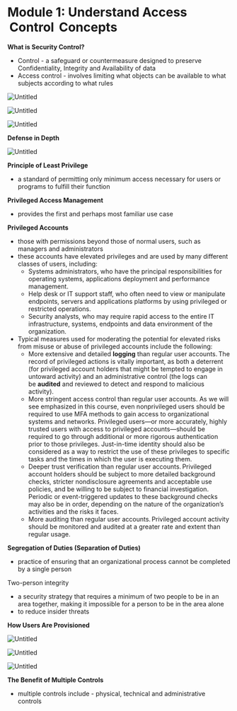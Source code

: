 # **Module 1:** Understand Access  Control  Concepts

****What is Security Control?****

- Control - a safeguard or countermeasure designed to preserve Confidentiality, Integrity and Availability of data
- Access control - involves limiting what objects can be available to what subjects according to what rules

![Untitled](https://prod-files-secure.s3.us-west-2.amazonaws.com/ee53c098-1147-4863-ac76-386e5e3ab25f/f8a42bb0-8360-4779-a713-e8f8ebbf1067/Untitled.png)

![Untitled](https://prod-files-secure.s3.us-west-2.amazonaws.com/ee53c098-1147-4863-ac76-386e5e3ab25f/ff453aaa-5e68-4810-8702-b8c16537c3bc/Untitled.png)

![Untitled](https://prod-files-secure.s3.us-west-2.amazonaws.com/ee53c098-1147-4863-ac76-386e5e3ab25f/46b08bf4-97f3-459d-bc43-a2a8e91a5534/Untitled.png)

****Defense in Depth****

![Untitled](https://prod-files-secure.s3.us-west-2.amazonaws.com/ee53c098-1147-4863-ac76-386e5e3ab25f/08dccdfd-97b1-495c-9163-02903bcccabd/Untitled.png)

****Principle of Least Privilege****

- a standard of permitting only minimum access necessary for users or programs to fulfill their function

****Privileged Access Management****

- provides the first and perhaps most familiar use case

****Privileged Accounts****

- those with permissions beyond those of normal users, such as managers and administrators
- these accounts have elevated privileges and are used by many different classes of users, including:
    - Systems administrators, who have the principal responsibilities for operating systems, applications deployment and performance management.
    - Help desk or IT support staff, who often need to view or manipulate endpoints, servers and applications platforms by using privileged or restricted operations.
    - Security analysts, who may require rapid access to the entire IT infrastructure, systems, endpoints and data environment of the organization.
- Typical measures used for moderating the potential for elevated risks from misuse or abuse of privileged accounts include the following:
    - More extensive and detailed **logging** than regular user accounts. The record of privileged actions is vitally important, as both a deterrent (for privileged account holders that might be tempted to engage in untoward activity) and an administrative control (the logs can be **audited** and reviewed to detect and respond to malicious activity).
    - More stringent access control than regular user accounts. As we will see emphasized in this course, even nonprivileged users should be required to use MFA methods to gain access to organizational systems and networks. Privileged users—or more accurately, highly trusted users with access to privileged accounts—should be required to go through additional or more rigorous authentication prior to those privileges. Just-in-time identity should also be considered as a way to restrict the use of these privileges to specific tasks and the times in which the user is executing them.
    - Deeper trust verification than regular user accounts. Privileged account holders should be subject to more detailed background checks, stricter nondisclosure agreements and acceptable use policies, and be willing to be subject to financial investigation. Periodic or event-triggered updates to these background checks may also be in order, depending on the nature of the organization’s activities and the risks it faces.
    - More auditing than regular user accounts. Privileged account activity should be monitored and audited at a greater rate and extent than regular usage.

****Segregation of Duties (Separation of Duties)****

- practice of ensuring that an organizational process cannot be completed by a single person

Two-person integrity

- a security strategy that requires a minimum of two people to be in an area together, making it impossible for a person to be in the area alone
- to reduce insider threats

****How Users Are Provisioned****

![Untitled](https://prod-files-secure.s3.us-west-2.amazonaws.com/ee53c098-1147-4863-ac76-386e5e3ab25f/ed088632-a349-4805-af44-0f6af1080df8/Untitled.png)

![Untitled](https://prod-files-secure.s3.us-west-2.amazonaws.com/ee53c098-1147-4863-ac76-386e5e3ab25f/eb085508-b5e9-44fe-ae4c-af254e81c906/Untitled.png)

![Untitled](https://prod-files-secure.s3.us-west-2.amazonaws.com/ee53c098-1147-4863-ac76-386e5e3ab25f/25149713-d4e7-4507-8d3d-8c385335eefa/Untitled.png)

****The Benefit of Multiple Controls****

- multiple controls include - physical, technical and administrative controls
